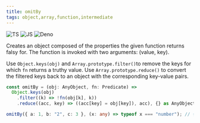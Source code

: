 ```yaml
---
title: omitBy
tags: object,array,function,intermediate
---
```


![TS](https://img.shields.io/badge/supports-typescript-blue.svg?style=flat-square)
![JS](https://img.shields.io/badge/supports-javascript-yellow.svg?style=flat-square)
![Deno](https://img.shields.io/badge/supports-deno-green.svg?style=flat-square)

Creates an object composed of the properties the given function returns falsy for. The function is invoked with two arguments: (value, key).

Use `Object.keys(obj)` and `Array.prototype.filter()`to remove the keys for which `fn` returns a truthy value.
Use `Array.prototype.reduce()` to convert the filtered keys back to an object with the corresponding key-value pairs.

```ts
const omitBy = (obj: AnyObject, fn: Predicate) =>
  Object.keys(obj)
    .filter((k) => !fn(obj[k], k))
    .reduce((acc, key) => ((acc[key] = obj[key]), acc), {} as AnyObject);
```

```ts
omitBy({ a: 1, b: "2", c: 3 }, (x: any) => typeof x === "number"); // { b: '2' }
```
